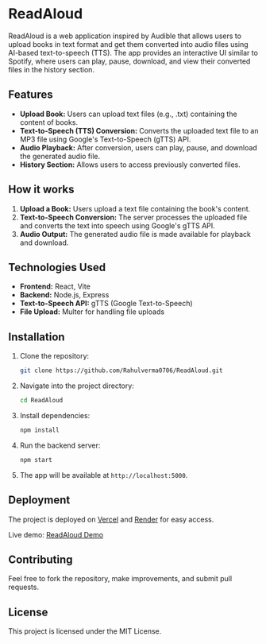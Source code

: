 # ReadAloud

ReadAloud is a web application inspired by Audible that allows users to upload books in text format and get them converted into audio files using AI-based text-to-speech (TTS). The app provides an interactive UI similar to Spotify, where users can play, pause, download, and view their converted files in the history section.

## Features

- **Upload Book:** Users can upload text files (e.g., .txt) containing the content of books.
- **Text-to-Speech (TTS) Conversion:** Converts the uploaded text file to an MP3 file using Google's Text-to-Speech (gTTS) API.
- **Audio Playback:** After conversion, users can play, pause, and download the generated audio file.
- **History Section:** Allows users to access previously converted files.

## How it works

1. **Upload a Book:** Users upload a text file containing the book's content.
2. **Text-to-Speech Conversion:** The server processes the uploaded file and converts the text into speech using Google's gTTS API.
3. **Audio Output:** The generated audio file is made available for playback and download.

## Technologies Used

- **Frontend:** React, Vite
- **Backend:** Node.js, Express
- **Text-to-Speech API:** gTTS (Google Text-to-Speech)
- **File Upload:** Multer for handling file uploads

## Installation

1. Clone the repository:

    ```bash
    git clone https://github.com/Rahulverma0706/ReadAloud.git
    ```

2. Navigate into the project directory:

    ```bash
    cd ReadAloud
    ```

3. Install dependencies:

    ```bash
    npm install
    ```

4. Run the backend server:

    ```bash
    npm start
    ```

5. The app will be available at `http://localhost:5000`.

## Deployment

The project is deployed on [Vercel](https://vercel.com) and [Render](https://render.com) for easy access. 

Live demo: [ReadAloud Demo](https://readaloud-tbqf.onrender.com)

## Contributing

Feel free to fork the repository, make improvements, and submit pull requests.

## License

This project is licensed under the MIT License.
